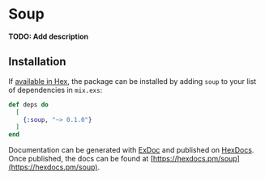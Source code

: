 # Soup

**TODO: Add description**

## Installation

If [available in Hex](https://hex.pm/docs/publish), the package can be installed
by adding `soup` to your list of dependencies in `mix.exs`:

```elixir
def deps do
  [
    {:soup, "~> 0.1.0"}
  ]
end
```

Documentation can be generated with [ExDoc](https://github.com/elixir-lang/ex_doc)
and published on [HexDocs](https://hexdocs.pm). Once published, the docs can
be found at [https://hexdocs.pm/soup](https://hexdocs.pm/soup).

